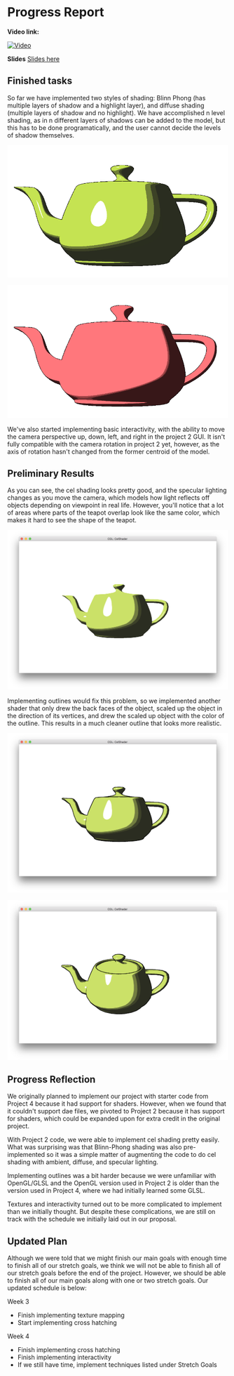 # Progress Report

**Video link:** 

[![Video](http://img.youtube.com/vi/idY7LwT-TzY/0.jpg)](https://www.youtube.com/watch?v=idY7LwT-TzY)

**Slides**
[Slides here](https://docs.google.com/presentation/d/1koAZuEo0fWr01861KqCORCwR0_fiAw3VNkBIwQIoSpk/edit?usp=sharing)

## Finished tasks
So far we have implemented two styles of shading: Blinn Phong (has multiple layers of shadow and a highlight layer), and diffuse shading (multiple layers of shadow and no highlight). We have accomplished n level shading, as in n different layers of shadows can be added to the model, but this has to be done programatically, and the user cannot decide the levels of shadow themselves. 

![blinn phong](images/progress-report/blinnphong.png)

![diffuse](images/progress-report/diffuse.png)

We've also started implementing basic interactivity, with the ability to move the camera perspective up, down, left, and right in the project 2 GUI. It isn't fully compatible with the camera rotation in project 2 yet, however, as the axis of rotation hasn't changed from the former centroid of the model.

## Preliminary Results

As you can see, the cel shading looks pretty good, and the specular lighting changes as you move the camera, which models how light reflects off objects depending on viewpoint in real life. However, you'll notice that a lot of areas where parts of the teapot overlap look like the same color, which makes it hard to see the shape of the teapot.

![cel shading without outline](images/progress-report/cel-no-outline.png)

Implementing outlines would fix this problem, so we implemented another shader that only drew the back faces of the object, scaled up the object in the direction of its vertices, and drew the scaled up object with the color of the outline. This results in a much cleaner outline that looks more realistic. 

![cel shading 1](images/progress-report/cel-outline-1.png) 

![cel shading 2](images/progress-report/cel-outline-2.png)

## Progress Reflection

We originally planned to implement our project with starter code from Project 4 because it had support for shaders. However, when we found that it couldn't support dae files, we pivoted to Project 2 because it has support for shaders, which could be expanded upon for extra credit in the original project.

With Project 2 code, we were able to implement cel shading pretty easily. What was surprising was that Blinn-Phong shading was also pre-implemented so it was a simple matter of augmenting the code to do cel shading with ambient, diffuse, and specular lighting.

Implementing outlines was a bit harder because we were unfamiliar with OpenGL/GLSL and the OpenGL version used in Project 2 is older than the version used in Project 4, where we had initially learned some GLSL.

Textures and interactivity turned out to be more complicated to implement than we initially thought. But despite these complications, we are still on track with the schedule we initially laid out in our proposal. 

## Updated Plan

Although we were told that we might finish our main goals with enough time to finish all of our stretch goals, we think we will not be able to finish all of our stretch goals before the end of the project. However, we should be able to finish all of our main goals along with one or two stretch goals. Our updated schedule is below:

Week 3

* Finish implementing texture mapping
* Start implementing cross hatching

Week 4

* Finish implementing cross hatching
* Finish implementing interactivity
* If we still have time, implement techniques listed under Stretch Goals

